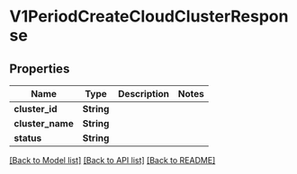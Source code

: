# V1PeriodCreateCloudClusterResponse

## Properties

Name | Type | Description | Notes
------------ | ------------- | ------------- | -------------
**cluster_id** | **String** |  | 
**cluster_name** | **String** |  | 
**status** | **String** |  | 

[[Back to Model list]](../README.md#documentation-for-models) [[Back to API list]](../README.md#documentation-for-api-endpoints) [[Back to README]](../README.md)


